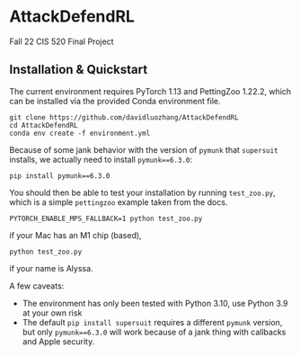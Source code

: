 # AttackDefendRL
Fall 22 CIS 520 Final Project

## Installation & Quickstart

The current environment requires PyTorch 1.13 and PettingZoo 1.22.2, which can be installed via the provided Conda environment file. 

```
git clone https://github.com/davidluozhang/AttackDefendRL
cd AttackDefendRL
conda env create -f environment.yml
```
Because of some jank behavior with the version of `pymunk` that `supersuit` installs, we actually need to install `pymunk==6.3.0`:

```
pip install pymunk==6.3.0
```

You should then be able to test your installation by running `test_zoo.py`, which is a simple `pettingzoo` example taken from the docs.

```
PYTORCH_ENABLE_MPS_FALLBACK=1 python test_zoo.py
```
if your Mac has an M1 chip (based),
```
python test_zoo.py
```
if your name is Alyssa.

A few caveats:
- The environment has only been tested with Python 3.10, use Python 3.9 at your own risk
- The default `pip install supersuit` requires a different `pymunk` version, but only `pymunk==6.3.0` will work because of a jank thing with callbacks and Apple security. 
